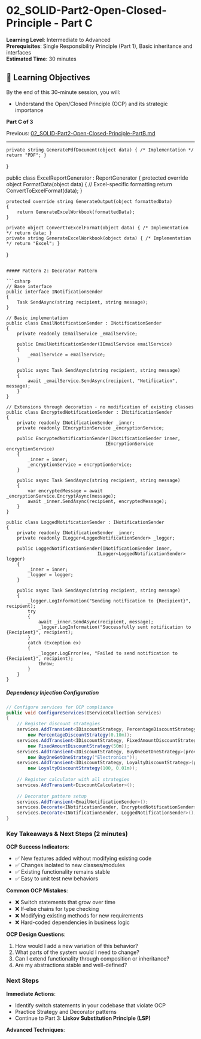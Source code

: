 # 02_SOLID-Part2-Open-Closed-Principle - Part C

**Learning Level**: Intermediate to Advanced  
**Prerequisites**: Single Responsibility Principle (Part 1), Basic inheritance and interfaces  
**Estimated Time**: 30 minutes  

## 🎯 Learning Objectives

By the end of this 30-minute session, you will:

- Understand the Open/Closed Principle (OCP) and its strategic importance

**Part C of 3**

Previous: [02_SOLID-Part2-Open-Closed-Principle-PartB.md](02_SOLID-Part2-Open-Closed-Principle-PartB.md)

---

    private string GeneratePdfDocument(object data) { /* Implementation */ return "PDF"; }
}

public class ExcelReportGenerator : ReportGenerator
{
    protected override object FormatData(object data)
    {
        // Excel-specific formatting
        return ConvertToExcelFormat(data);
    }
    
    protected override string GenerateOutput(object formattedData)
    {
        return GenerateExcelWorkbook(formattedData);
    }
    
    private object ConvertToExcelFormat(object data) { /* Implementation */ return data; }
    private string GenerateExcelWorkbook(object data) { /* Implementation */ return "Excel"; }
}
```

##### Pattern 2: Decorator Pattern

```csharp
// Base interface
public interface INotificationSender
{
    Task SendAsync(string recipient, string message);
}

// Basic implementation
public class EmailNotificationSender : INotificationSender
{
    private readonly IEmailService _emailService;
    
    public EmailNotificationSender(IEmailService emailService)
    {
        _emailService = emailService;
    }
    
    public async Task SendAsync(string recipient, string message)
    {
        await _emailService.SendAsync(recipient, "Notification", message);
    }
}

// Extensions through decoration - no modification of existing classes
public class EncryptedNotificationSender : INotificationSender
{
    private readonly INotificationSender _inner;
    private readonly IEncryptionService _encryptionService;
    
    public EncryptedNotificationSender(INotificationSender inner, 
                                     IEncryptionService encryptionService)
    {
        _inner = inner;
        _encryptionService = encryptionService;
    }
    
    public async Task SendAsync(string recipient, string message)
    {
        var encryptedMessage = await _encryptionService.EncryptAsync(message);
        await _inner.SendAsync(recipient, encryptedMessage);
    }
}

public class LoggedNotificationSender : INotificationSender
{
    private readonly INotificationSender _inner;
    private readonly ILogger<LoggedNotificationSender> _logger;
    
    public LoggedNotificationSender(INotificationSender inner, 
                                  ILogger<LoggedNotificationSender> logger)
    {
        _inner = inner;
        _logger = logger;
    }
    
    public async Task SendAsync(string recipient, string message)
    {
        _logger.LogInformation("Sending notification to {Recipient}", recipient);
        try
        {
            await _inner.SendAsync(recipient, message);
            _logger.LogInformation("Successfully sent notification to {Recipient}", recipient);
        }
        catch (Exception ex)
        {
            _logger.LogError(ex, "Failed to send notification to {Recipient}", recipient);
            throw;
        }
    }
}
```

##### Dependency Injection Configuration

```csharp
// Configure services for OCP compliance
public void ConfigureServices(IServiceCollection services)
{
    // Register discount strategies
    services.AddTransient<IDiscountStrategy, PercentageDiscountStrategy>(provider =>
        new PercentageDiscountStrategy(0.10m));
    services.AddTransient<IDiscountStrategy, FixedAmountDiscountStrategy>(provider =>
        new FixedAmountDiscountStrategy(50m));
    services.AddTransient<IDiscountStrategy, BuyOneGetOneStrategy>(provider =>
        new BuyOneGetOneStrategy("Electronics"));
    services.AddTransient<IDiscountStrategy, LoyaltyDiscountStrategy>(provider =>
        new LoyaltyDiscountStrategy(100, 0.01m));
    
    // Register calculator with all strategies
    services.AddTransient<DiscountCalculator>();
    
    // Decorator pattern setup
    services.AddTransient<EmailNotificationSender>();
    services.Decorate<INotificationSender, EncryptedNotificationSender>();
    services.Decorate<INotificationSender, LoggedNotificationSender>();
}
```

### Key Takeaways & Next Steps (2 minutes)

**OCP Success Indicators**:

- ✅ New features added without modifying existing code
- ✅ Changes isolated to new classes/modules
- ✅ Existing functionality remains stable
- ✅ Easy to unit test new behaviors

**Common OCP Mistakes**:

- ❌ Switch statements that grow over time
- ❌ If-else chains for type checking
- ❌ Modifying existing methods for new requirements
- ❌ Hard-coded dependencies in business logic

**OCP Design Questions**:

1. How would I add a new variation of this behavior?
2. What parts of the system would I need to change?
3. Can I extend functionality through composition or inheritance?
4. Are my abstractions stable and well-defined?

### Next Steps

**Immediate Actions**:

- Identify switch statements in your codebase that violate OCP
- Practice Strategy and Decorator patterns
- Continue to Part 3: **Liskov Substitution Principle (LSP)**

**Advanced Techniques**:


